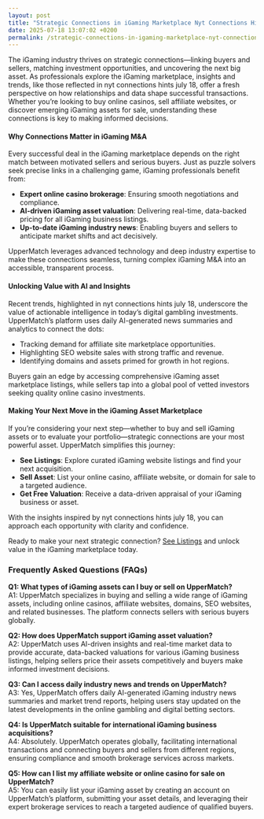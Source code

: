 ```yaml
---
layout: post
title: "Strategic Connections in iGaming Marketplace Nyt Connections Hints July 18"
date: 2025-07-18 13:07:02 +0200
permalink: /strategic-connections-in-igaming-marketplace-nyt-connections-hints-july-18/
---
```

The iGaming industry thrives on strategic connections—linking buyers and sellers, matching investment opportunities, and uncovering the next big asset. As professionals explore the iGaming marketplace, insights and trends, like those reflected in nyt connections hints july 18, offer a fresh perspective on how relationships and data shape successful transactions. Whether you’re looking to buy online casinos, sell affiliate websites, or discover emerging iGaming assets for sale, understanding these connections is key to making informed decisions.

#### Why Connections Matter in iGaming M&A

Every successful deal in the iGaming marketplace depends on the right match between motivated sellers and serious buyers. Just as puzzle solvers seek precise links in a challenging game, iGaming professionals benefit from:

- **Expert online casino brokerage**: Ensuring smooth negotiations and compliance.
- **AI-driven iGaming asset valuation**: Delivering real-time, data-backed pricing for all iGaming business listings.
- **Up-to-date iGaming industry news**: Enabling buyers and sellers to anticipate market shifts and act decisively.

UpperMatch leverages advanced technology and deep industry expertise to make these connections seamless, turning complex iGaming M&A into an accessible, transparent process.

#### Unlocking Value with AI and Insights

Recent trends, highlighted in nyt connections hints july 18, underscore the value of actionable intelligence in today’s digital gambling investments. UpperMatch’s platform uses daily AI-generated news summaries and analytics to connect the dots:

- Tracking demand for affiliate site marketplace opportunities.
- Highlighting SEO website sales with strong traffic and revenue.
- Identifying domains and assets primed for growth in hot regions.

Buyers gain an edge by accessing comprehensive iGaming asset marketplace listings, while sellers tap into a global pool of vetted investors seeking quality online casino investments.

#### Making Your Next Move in the iGaming Asset Marketplace

If you’re considering your next step—whether to buy and sell iGaming assets or to evaluate your portfolio—strategic connections are your most powerful asset. UpperMatch simplifies this journey:

- **See Listings**: Explore curated iGaming website listings and find your next acquisition.
- **Sell Asset**: List your online casino, affiliate website, or domain for sale to a targeted audience.
- **Get Free Valuation**: Receive a data-driven appraisal of your iGaming business or asset.

With the insights inspired by nyt connections hints july 18, you can approach each opportunity with clarity and confidence.

Ready to make your next strategic connection? [See Listings](https://www.uppermatch.com) and unlock value in the iGaming marketplace today.

### Frequently Asked Questions (FAQs)

**Q1: What types of iGaming assets can I buy or sell on UpperMatch?**  
A1: UpperMatch specializes in buying and selling a wide range of iGaming assets, including online casinos, affiliate websites, domains, SEO websites, and related businesses. The platform connects sellers with serious buyers globally.

**Q2: How does UpperMatch support iGaming asset valuation?**  
A2: UpperMatch uses AI-driven insights and real-time market data to provide accurate, data-backed valuations for various iGaming business listings, helping sellers price their assets competitively and buyers make informed investment decisions.

**Q3: Can I access daily industry news and trends on UpperMatch?**  
A3: Yes, UpperMatch offers daily AI-generated iGaming industry news summaries and market trend reports, helping users stay updated on the latest developments in the online gambling and digital betting sectors.

**Q4: Is UpperMatch suitable for international iGaming business acquisitions?**  
A4: Absolutely. UpperMatch operates globally, facilitating international transactions and connecting buyers and sellers from different regions, ensuring compliance and smooth brokerage services across markets.

**Q5: How can I list my affiliate website or online casino for sale on UpperMatch?**  
A5: You can easily list your iGaming asset by creating an account on UpperMatch’s platform, submitting your asset details, and leveraging their expert brokerage services to reach a targeted audience of qualified buyers.

<script type="application/ld+json">
{
  "@context": "https://schema.org",
  "@type": "BlogPosting",
  "headline": "Strategic Connections in iGaming Marketplace Nyt Connections Hints July 18",
  "description": "Explore how strategic connections, AI-driven insights, and expert brokerage services on UpperMatch enhance buying and selling iGaming assets like online casinos and affiliate websites.",
  "author": {
    "@type": "Person",
    "name": "UpperMatch"
  },
  "publisher": {
    "@type": "Organization",
    "name": "UpperMatch",
    "logo": {
      "@type": "ImageObject",
      "url": "https://www.uppermatch.com/logo.png"
    }
  },
  "datePublished": "2023-07-18",
  "mainEntityOfPage": {
    "@type": "WebPage",
    "@id": "https://www.uppermatch.com/blog/strategic-connections-igaming-marketplace-july-18"
  },
  "articleBody": "The iGaming industry thrives on strategic connections—linking buyers and sellers, matching investment opportunities, and uncovering the next big asset. As professionals explore the iGaming marketplace, insights and trends, like those reflected in nyt connections hints july 18, offer a fresh perspective on how relationships and data shape successful transactions. Whether you’re looking to buy online casinos, sell affiliate websites, or discover emerging iGaming assets for sale, understanding these connections is key to making informed decisions. Every successful deal in the iGaming marketplace depends on the right match between motivated sellers and serious buyers. Just as puzzle solvers seek precise links in a challenging game, iGaming professionals benefit from expert online casino brokerage, AI-driven iGaming asset valuation, and up-to-date iGaming industry news. UpperMatch leverages advanced technology and deep industry expertise to make these connections seamless, turning complex iGaming M&A into an accessible, transparent process. Recent trends, highlighted in nyt connections hints july 18, underscore the value of actionable intelligence in today’s digital gambling investments. UpperMatch’s platform uses daily AI-generated news summaries and analytics to connect the dots: tracking demand for affiliate site marketplace opportunities, highlighting SEO website sales with strong traffic and revenue, and identifying domains and assets primed for growth in hot regions. Buyers gain an edge by accessing comprehensive iGaming asset marketplace listings, while sellers tap into a global pool of vetted investors seeking quality online casino investments. If you’re considering your next step—whether to buy and sell iGaming assets or to evaluate your portfolio—strategic connections are your most powerful asset. UpperMatch simplifies this journey: see listings, sell assets, and get free valuation. With insights inspired by nyt connections hints july 18, you can approach each opportunity with clarity and confidence."
}
</script>

<script type="application/ld+json">
{
  "@context": "https://schema.org",
  "@type": "FAQPage",
  "mainEntity": [
    {
      "@type": "Question",
      "name": "What types of iGaming assets can I buy or sell on UpperMatch?",
      "acceptedAnswer": {
        "@type": "Answer",
        "text": "UpperMatch specializes in buying and selling a wide range of iGaming assets, including online casinos, affiliate websites, domains, SEO websites, and related businesses. The platform connects sellers with serious buyers globally."
      }
    },
    {
      "@type": "Question",
      "name": "How does UpperMatch support iGaming asset valuation?",
      "acceptedAnswer": {
        "@type": "Answer",
        "text": "UpperMatch uses AI-driven insights and real-time market data to provide accurate, data-backed valuations for various iGaming business listings, helping sellers price their assets competitively and buyers make informed investment decisions."
      }
    },
    {
      "@type": "Question",
      "name": "Can I access daily industry news and trends on UpperMatch?",
      "acceptedAnswer": {
        "@type": "Answer",
        "text": "Yes, UpperMatch offers daily AI-generated iGaming industry news summaries and market trend reports, helping users stay updated on the latest developments in the online gambling and digital betting sectors."
      }
    },
    {
      "@type": "Question",
      "name": "Is UpperMatch suitable for international iGaming business acquisitions?",
      "acceptedAnswer": {
        "@type": "Answer",
        "text": "Absolutely. UpperMatch operates globally, facilitating international transactions and connecting buyers and sellers from different regions, ensuring compliance and smooth brokerage services across markets."
      }
    },
    {
      "@type": "Question",
      "name": "How can I list my affiliate website or online casino for sale on UpperMatch?",
      "acceptedAnswer": {
        "@type": "Answer",
        "text": "You can easily list your iGaming asset by creating an account on UpperMatch’s platform, submitting your asset details, and leveraging their expert brokerage services to reach a targeted audience of qualified buyers."
      }
    }
  ]
}
</script>